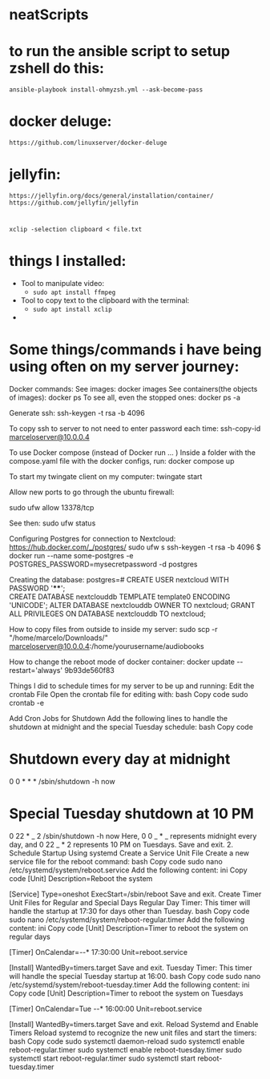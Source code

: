 # neatScripts

# to run the ansible script to setup zshell do this:

`ansible-playbook install-ohmyzsh.yml --ask-become-pass`

# docker deluge:

`https://github.com/linuxserver/docker-deluge`

# jellyfin:

`https://jellyfin.org/docs/general/installation/container/`
`https://github.com/jellyfin/jellyfin`

#

`xclip -selection clipboard < file.txt`

# things I installed:

- Tool to manipulate video:
  - `sudo apt install ffmpeg`
- Tool to copy text to the clipboard with the terminal:
  - `sudo apt install xclip`
-

# Some things/commands i have being using often on my server journey:

Docker commands:
See images: docker images
See containers(the objects of images): docker ps
To see all, even the stopped ones: docker ps -a

Generate ssh:
ssh-keygen -t rsa -b 4096

To copy ssh to server to not need to enter password each time:
ssh-copy-id marceloserver@10.0.0.4

To use Docker compose (instead of Docker run … )
Inside a folder with the compose.yaml file with the docker configs, run:
docker compose up

To start my twingate client on my computer:
twingate start

Allow new ports to go through the ubuntu firewall:

sudo ufw allow 13378/tcp

See then:
sudo ufw status

Configuring Postgres for connection to Nextcloud:
https://hub.docker.com/_/postgres/
sudo ufw s
ssh-keygen -t rsa -b 4096
$ docker run --name some-postgres -e POSTGRES_PASSWORD=mysecretpassword -d postgres

Creating the database:
postgres=# CREATE USER nextcloud WITH PASSWORD '**\*\***';  
CREATE DATABASE nextclouddb TEMPLATE template0 ENCODING 'UNICODE';
ALTER DATABASE nextclouddb OWNER TO nextcloud;
GRANT ALL PRIVILEGES ON DATABASE nextclouddb TO nextcloud;

How to copy files from outside to inside my server:
sudo scp -r "/home/marcelo/Downloads/" marceloserver@10.0.0.4:/home/yourusername/audiobooks

How to change the reboot mode of docker container:
docker update --restart='always' 9b93de560f83

Things I did to schedule times for my server to be up and running:
Edit the crontab File
Open the crontab file for editing with:
bash
Copy code
sudo crontab -e

Add Cron Jobs for Shutdown
Add the following lines to handle the shutdown at midnight and the special Tuesday schedule:
bash
Copy code

# Shutdown every day at midnight

0 0 \* \* \* /sbin/shutdown -h now

# Special Tuesday shutdown at 10 PM

0 22 \* _ 2 /sbin/shutdown -h now
Here, 0 0 _ \* _ represents midnight every day, and 0 22 _ \* 2 represents 10 PM on Tuesdays.
Save and exit. 2. Schedule Startup Using systemd
Create a Service Unit File
Create a new service file for the reboot command:
bash
Copy code
sudo nano /etc/systemd/system/reboot.service
Add the following content:
ini
Copy code
[Unit]
Description=Reboot the system

[Service]
Type=oneshot
ExecStart=/sbin/reboot
Save and exit.
Create Timer Unit Files for Regular and Special Days
Regular Day Timer: This timer will handle the startup at 17:30 for days other than Tuesday.
bash
Copy code
sudo nano /etc/systemd/system/reboot-regular.timer
Add the following content:
ini
Copy code
[Unit]
Description=Timer to reboot the system on regular days

[Timer]
OnCalendar=_-_-\* 17:30:00
Unit=reboot.service

[Install]
WantedBy=timers.target
Save and exit.
Tuesday Timer: This timer will handle the special Tuesday startup at 16:00.
bash
Copy code
sudo nano /etc/systemd/system/reboot-tuesday.timer
Add the following content:
ini
Copy code
[Unit]
Description=Timer to reboot the system on Tuesdays

[Timer]
OnCalendar=Tue _-_-\* 16:00:00
Unit=reboot.service

[Install]
WantedBy=timers.target
Save and exit.
Reload Systemd and Enable Timers
Reload systemd to recognize the new unit files and start the timers:
bash
Copy code
sudo systemctl daemon-reload
sudo systemctl enable reboot-regular.timer
sudo systemctl enable reboot-tuesday.timer
sudo systemctl start reboot-regular.timer
sudo systemctl start reboot-tuesday.timer
